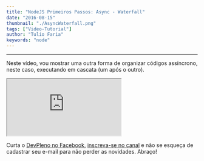 ```yaml
---
title: "NodeJS Primeiros Passos: Async - Waterfall"
date: "2016-08-15"
thumbnail: "./AsyncWaterfall.png"
tags: ["Video-Tutorial"]
author: "Tulio Faria"
keywords: "node"
---
```


---
Neste vídeo, vou mostrar uma outra forma de organizar códigos assíncrono, neste caso, executando em cascata (um após o outro). 

<div class="embed-responsive embed-responsive-16by9 mb-4">
  <iframe class="embed-responsive-item" src="https://www.youtube.com/embed/p_CxjcgovRc" allowfullscreen></iframe>
</div> 

Curta o [DevPleno no Facebook](https://www.facebook.com/devpleno), [inscreva-se no canal](https://www.youtube.com/devplenocom) e não se esqueça de cadastrar seu e-mail para não perder as novidades. Abraço!